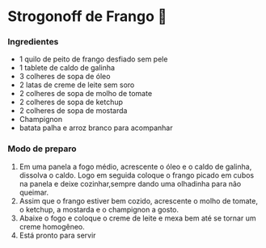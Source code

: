# Strogonoff de Frango :chicken:

### Ingredientes

- 1 quilo de peito de frango desfiado sem pele
- 1 tablete de caldo de galinha
- 3 colheres de sopa de óleo
- 2 latas de creme de leite sem soro
- 2 colheres de sopa de molho de tomate
- 2 colheres de sopa de ketchup
- 2 colheres de sopa de mostarda
- Champignon
- batata palha e arroz branco para acompanhar

### Modo de preparo

1. Em uma panela a fogo médio, acrescente o óleo e o caldo de galinha, dissolva o caldo. Logo em seguida coloque o frango picado em cubos na panela e deixe cozinhar,sempre dando uma olhadinha para não queimar.
2. Assim que o frango estiver bem cozido, acrescente o molho de tomate, o ketchup, a mostarda e o champignon a gosto.
3. Abaixe o fogo e coloque o creme de leite e mexa bem até se tornar um creme homogêneo.
4. Está pronto para servir




